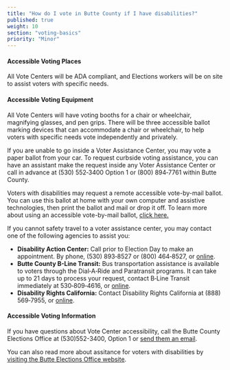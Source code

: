 ```yaml
---
title: "How do I vote in Butte County if I have disabilities?"
published: true
weight: 10
section: "voting-basics"
priority: "Minor"
---
```


#### Accessible Voting Places    

All Vote Centers will be ADA compliant, and Elections workers will be on site to assist voters with specific needs.  

#### Accessible Voting Equipment    

All Vote Centers will have voting booths for a chair or wheelchair, magnifying glasses, and pen grips. There will be three accessible ballot marking devices that can accommodate a chair or wheelchair, to help voters with specific needs vote independently and privately.  

If you are unable to go inside a Voter Assistance Center, you may vote a paper ballot from your car. To request curbside voting assistance, you can have an assistant make the request inside any Voter Assistance Center or call in advance at (530) 552‐3400 Option 1 or (800) 894‐7761 within Butte County.

Voters with disabilities may request a remote accessible vote-by-mail ballot. You can use this ballot at home with your own computer and assistive technologies, then print the ballot and mail or drop it off. To learn more about using an accessible vote-by-mail ballot, [click here.](https://clerk-recorder.buttecounty.net/elections/electhome.html) 

If you cannot safety travel to a voter assistance center, you may contact one of the following agencies to assist you:
- **Disability Action Center:** Call prior to Election Day to make an appointment.  By phone, (530) 893‐8527 or (800) 464‐8527, or [online](http://www.actionctr.org).
- **Butte County B-Line Transit:** Bus transportation assistance is available to voters through the Dial‐A‐Ride and Paratransit programs. It can take up to 21 days to process your request, contact B‐Line Transit immediately at 530‐809‐4616, or [online](http://blinetransit.com?paratransit). 
- **Disability Rights California:** Contact Disability Rights California at (888) 569‐7955, or [online](http://disabilityrightsca.org).

#### Accessible Voting Information  

If you have questions about Vote Center accessibility, call the Butte County Elections Office at (530)552-3400, Option 1 or [send them an email](mailto:elections@buttecounty.net).

You can also read more about assitance for voters with disabilities by [visiting the Butte Elections Office website](https://clerk-recorder.buttecounty.net/elections/electhome.html).